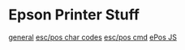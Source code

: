 # Epson Printer Stuff
[general](https://download4.epson.biz/sec_pubs/pos/reference_en/)
[esc/pos char codes](https://download4.epson.biz/sec_pubs/pos/reference_en/charcode_dm/index.html)
[esc/pos cmd](https://download4.epson.biz/sec_pubs/pos/reference_en/escpos/commands.html)
[ePos JS](https://download4.epson.biz/sec_pubs/pos/reference_en/epos_js/index.html)

